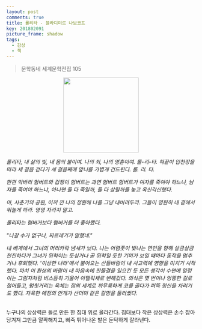 ```yaml
---
layout: post
comments: true
title: 롤리타 - 블라디미르 나보코프
key: 201802091
picture_frame: shadow
tags:
  - 감상
  - 책
---
```


> 문학동네 세계문학전집 105

<p style="text-align:center"><img src="https://raw.githubusercontent.com/q0115643/my_blog/master/images/lolita-1.png" width="200" height="200" /></p>

*롤리타, 내 삶의 빛, 내 몸의 불이여. 나의 죄, 나의 영혼이여. 롤-리-타. 혀끝이 입천장을 따라 세 걸음 걷다가 세 걸음째에 앞니를 가볍게 건드린다. 롤. 리. 타.*

*한편 악바리 험버트와 겁쟁이 험버트는 과연 험버트 험버트가 여자를 죽여야 하느냐, 남자를 죽여야 하느냐, 아니면 둘 다 죽일까, 둘 다 살릴까를 놓고 옥신각신했다.*

*아, 사춘기의 공원, 이끼 낀 나의 정원에 나를 그냥 내버려두라. 그들이 영원히 내 곁에서 뛰놀게 하라. 영영 자라지 말고.*

*롤리타는 험버거보다 햄버거를 더 좋아했다.*

*"나갈 수가 없구나, 찌르레기가 말했네."*

*내 베게에서 그녀의 머리카락 냄새가 났다. 나는 어렴풋이 빛나는 연인을 향해 살금살금 전진하다가 그녀가 뒤척이는 듯싶거나 곧 뒤척일 듯한 기미가 보일 때마다
동작을 멈추거나 후퇴했다. '이상한 나라'에서 불어오는 산들바람이 내 사고력에 영향을 미치기 시작했다. 마치 이 환상의 바람이 내 마음속에 잔물결을 일으킨 듯
모든 생각이 수면에 일렁이는 그림자처럼 비스듬히 기울어 이탤릭체로 변해갔다. 의식은 몇 번이나 엉뚱한 길로 접어들고, 멈칫거리는 육체는 잠의 세계로 까무룩하게
코를 골다가 퍼뜩 정신을 차리기도 했다. 자욱한 애정의 안개가 산더미 같은 갈망을 둘러쌌다.*

<!--more-->
<br>
누구나의 상상력은 돌로 만든 한 침대 위로 올라간다.
침대보다 작은 상상력은 손수 잡아당겨져 그만큼 얄팍해지고,
삐죽 튀어나온 발은 둔탁하게 잘라낸다.
<br>